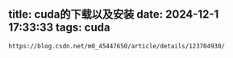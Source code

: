 title: cuda的下载以及安装
date: 2024-12-1 17:33:33
tags: cuda
----------

```
https://blog.csdn.net/m0_45447650/article/details/123704930/
```
